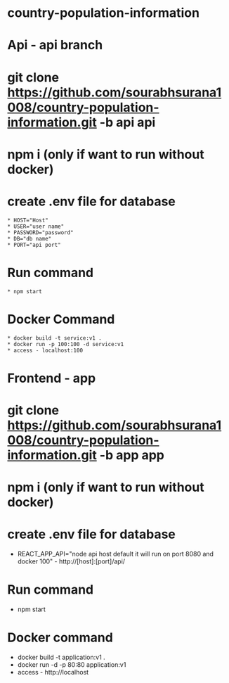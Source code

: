 # country-population-information

# Api - api branch
  
  # git clone https://github.com/sourabhsurana1008/country-population-information.git -b api api
  
  # npm i (only if want to run without docker)
  
  # create .env file for database 
    * HOST="Host"
    * USER="user name"
    * PASSWORD="password"
    * DB="db name"
    * PORT="api port"
  # Run command 
    * npm start
      
  # Docker Command
    * docker build -t service:v1 .
    * docker run -p 100:100 -d service:v1
    * access - localhost:100

# Frontend - app

 # git clone https://github.com/sourabhsurana1008/country-population-information.git -b app app
 
 # npm i (only if want to run without docker)
 
 # create .env file for database
  * REACT_APP_API="node api host default it will run on port 8080 and docker 100" - http://[host]:[port]/api/

 # Run command
  * npm start
    
 # Docker command 
  * docker build -t application:v1 . 
  * docker run -d -p 80:80 application:v1
  * access - http://localhost

    
    
